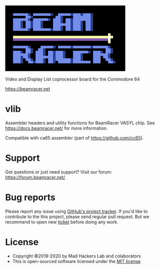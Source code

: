 ![BeamRacer](img/beamracer-logo.png)

 Video and Display List coprocessor board for the Commodore 64
 
 https://beamracer.net

# vlib

 Assembler headers and utility functions for BeamRacer VASYL chip.
 See https://docs.beamracer.net/ for more information.

 Compatible with ca65 assembler (part of https://github.com/cc65). 

# Support

 Got questions or just need support? Visit our forum: https://forum.beamracer.net/

# Bug reports

 Please report any issue using [GitHub's project tracker](https://github.com/madhackerslab/beamracer-vlib/issues).
 If you'd like to contribute to the this project, please send regular pull request. But we recommend to open new
 [ticket](https://github.com/madhackerslab/beamracer-vlib/issues) before doing any work.

# License

 * Copyright &copy;2019-2020 by Mad Hackers Lab and colaborators
 * This is open-sourced software licensed under the [MIT license](LICENSE.md)

